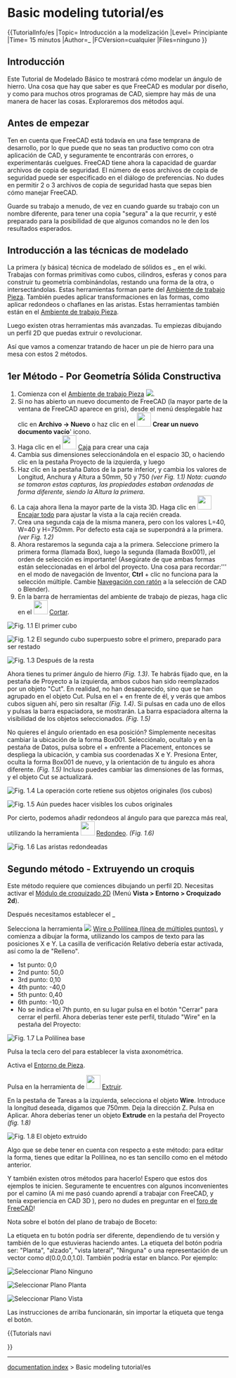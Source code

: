 # Basic modeling tutorial/es
{{TutorialInfo/es
|Topic= Introducción a la modelización
|Level= Principiante
|Time= 15 minutos
|Author=_
|FCVersion=cualquier
|Files=ninguno
}}

## Introducción

Este Tutorial de Modelado Básico te mostrará cómo modelar un ángulo de hierro. Una cosa que hay que saber es que FreeCAD es modular por diseño, y como para muchos otros programas de CAD, siempre hay más de una manera de hacer las cosas. Exploraremos dos métodos aquí.

## Antes de empezar 

Ten en cuenta que FreeCAD está todavía en una fase temprana de desarrollo, por lo que puede que no seas tan productivo como con otra aplicación de CAD, y seguramente te encontrarás con errores, o experimentarás cuelgues. FreeCAD tiene ahora la capacidad de guardar archivos de copia de seguridad. El número de esos archivos de copia de seguridad puede ser especificado en el diálogo de preferencias. No dudes en permitir 2 o 3 archivos de copia de seguridad hasta que sepas bien cómo manejar FreeCAD.

Guarde su trabajo a menudo, de vez en cuando guarde su trabajo con un nombre diferente, para tener una copia \"segura\" a la que recurrir, y esté preparado para la posibilidad de que algunos comandos no le den los resultados esperados.

## Introducción a las técnicas de modelado 

La primera (y básica) técnica de modelado de sólidos es _ en el wiki. Trabajas con formas primitivas como cubos, cilindros, esferas y conos para construir tu geometría combinándolas, restando una forma de la otra, o intersectándolas. Estas herramientas forman parte del [Ambiente de trabajo Pieza](Part_Workbench/es.md). También puedes aplicar transformaciones en las formas, como aplicar redondeos o chaflanes en las aristas. Estas herramientas también están en el [Ambiente de trabajo Pieza](Part_Workbench/es.md).

Luego existen otras herramientas más avanzadas. Tu empiezas dibujando un perfil 2D que puedas extruir o revolucionar.

Así que vamos a comenzar tratando de hacer un pie de hierro para una mesa con estos 2 métodos.

## 1er Método - Por Geometría Sólida Constructiva 

1.  Comienza con el [Ambiente de trabajo Pieza](Part_Workbench/es.md) ![](images/Switch_PartWorkbench.JPG ).
2.  Si no has abierto un nuevo documento de FreeCAD (la mayor parte de la ventana de FreeCAD aparece en gris), desde el menú desplegable haz clic en **Archivo → Nuevo** o haz clic en el <img alt="" src=images/Document-new.png  style="width:32px;"> **Crear un nuevo documento vacío**\' icono.
3.  Haga clic en el <img alt="" src=images/Part_Box.svg  style="width:32px;"> [Caja](Part_Box/es.md) para crear una caja
4.  Cambia sus dimensiones seleccionándola en el espacio 3D, o haciendo clic en la pestaña Proyecto de la izquierda, y luego
5.  Haz clic en la pestaña Datos de la parte inferior, y cambia los valores de Longitud, Anchura y Altura a 50mm, 50 y 750 *(ver Fig. 1.1)* *Nota*: *cuando se tomaron estas capturas, las propiedades estaban ordenadas de forma diferente, siendo la Altura la primera*.
6.  La caja ahora llena la mayor parte de la vista 3D. Haga clic en <img alt="" src=images/Std_ViewFitAll.svg  style="width:32px;"> [Encajar todo](Std_ViewFitAll/es.md) para ajustar la vista a la caja recién creada.
7.  Crea una segunda caja de la misma manera, pero con los valores L=40, W=40 y H=750mm. Por defecto esta caja se superpondrá a la primera. *(ver Fig. 1.2)*
8.  Ahora restaremos la segunda caja a la primera. Seleccione primero la primera forma (llamada Box), luego la segunda (llamada Box001), ¡el orden de selección es importante! (Asegúrate de que ambas formas están seleccionadas en el árbol del proyecto. Una cosa para recordar:\'\'\' en el modo de navegación de Inventor, **Ctrl** + clic no funciona para la selección múltiple. Cambie [Navegación con ratón](Mouse_navigation/es.md) a la selección de CAD o Blender).
9.  En la barra de herramientas del ambiente de trabajo de piezas, haga clic en el <img alt="" src=images/Part_Cut.svg  style="width:32px;"> [Cortar](Part_Cut/es.md).

![Fig. 1.1 El primer cubo](images/Tutorial-normand01.jpg )

![Fig. 1.2 El segundo cubo superpuesto sobre el primero, preparado para ser restado](images/Tutorial-normand02.jpg )

![Fig. 1.3 Después de la resta](images/Tutorial-normand03.jpg )


<div class="mw-translate-fuzzy">

Ahora tienes tu primer ángulo de hierro *(Fig. 1.3)*. Te habrás fijado que, en la pestaña de Proyecto a la izquierda, ambos cubos han sido reemplazados por un objeto \"Cut\". En realidad, no han desaparecido, sino que se han agrupado en el objeto Cut. Pulsa en el + en frente de él, y verás que ambos cubos siguen ahí, pero sin resaltar *(Fig. 1.4)*. Si pulsas en cada uno de ellos y pulsas la barra espaciadora, se mostrarán. La barra espaciadora alterna la visibilidad de los objetos seleccionados. *(Fig. 1.5)*


</div>


<div class="mw-translate-fuzzy">

No quieres el ángulo orientado en esa posición? Simplemente necesitas cambiar la ubicación de la forma Box001. Selecciónalo, ocultalo y en la pestaña de Datos, pulsa sobre el + enfrente a Placement, entonces se despliega la ubicación, y cambia sus coordenadas X e Y. Presiona Enter, oculta la forma Box001 de nuevo, y la orientación de tu ángulo es ahora diferente. *(Fig. 1.5)* Incluso puedes cambiar las dimensiones de las formas, y el objeto Cut se actualizará.


</div>

![Fig. 1.4 La operación corte retiene sus objetos originales (los cubos)](images/Tutorial-normand04.jpg )

![Fig. 1.5 Aún puedes hacer visibles los cubos originales](images/Tutorial-normand05.jpg )


<div class="mw-translate-fuzzy">

Por cierto, podemos añadir redondeos al ángulo para que parezca más real, utilizando la herramienta <img alt="" src=images/Part_Fillet.png  style="width:32px;"> [Redondeo](Part_Fillet.md). 
*(Fig. 1.6)*


</div>

![Fig. 1.6 Las aristas redondeadas](images/Tutorial-normand06.jpg )


<div class="mw-translate-fuzzy">

## Segundo método - Extruyendo un croquis 

Este método requiere que comiences dibujando un perfil 2D. Necesitas activar el [Módulo de croquizado 2D](Draft_Workbench/es.md) (Menú **Vista \> Entorno \> Croquizado 2d**).


</div>


<div class="mw-translate-fuzzy">

Después necesitamos establecer el _

Selecciona la herramienta ![](images/Draft_Wire.png ) [Wire o Polilínea (línea de múltiples puntos)](Draft_Wire.md), y comienza a dibujar la forma, utilizando los campos de texto para las posiciones X e Y. La casilla de verificación Relativo debería estar activada, así como la de \"Relleno\".


</div>


<div class="mw-translate-fuzzy">

-   1st punto: 0,0
-   2nd punto: 50,0
-   3rd punto: 0,10
-   4th punto: -40,0
-   5th punto: 0,40
-   6th punto: -10,0
-   No se indica el 7th punto, en su lugar pulsa en el botón \"Cerrar\" para cerrar el perfil. Ahora deberías tener este perfil, titulado \"Wire\" en la pestaña del Proyecto:


</div>


<div class="mw-translate-fuzzy">

![Fig. 1.7 La Polilínea base](images/Tutorial-normand07.jpg )


</div>


<div class="mw-translate-fuzzy">

Pulsa la tecla cero del para establecer la vista axonométrica.


</div>


<div class="mw-translate-fuzzy">

Activa el [Entorno de Pieza](Part_Workbench/es.md).


</div>


<div class="mw-translate-fuzzy">

Pulsa en la herramienta de <img alt="" src=images/Part_Extrude.png  style="width:32px;"> [Extruir](Part_Extrude.md).


</div>


<div class="mw-translate-fuzzy">

En la pestaña de Tareas a la izquierda, selecciona el objeto **Wire**. Introduce la longitud deseada, digamos que 750mm. Deja la dirección Z. Pulsa en Aplicar. Ahora deberías tener un objeto **Extrude** en la pestaña del Proyecto *(fig. 1.8)*


</div>

![Fig. 1.8 El objeto extruido](images/Tutorial-normand08.jpg )

Algo que se debe tener en cuenta con respecto a este método: para editar la forma, tienes que editar la Polilínea, no es tan sencillo como en el método anterior.


<div class="mw-translate-fuzzy">

Y también existen otros métodos para hacerlo! Espero que estos dos ejemplos te inicien. Seguramente te encuentres con algunos inconvenientes por el camino (A mi me pasó cuando aprendí a trabajar con FreeCAD, y tenía experiencia en CAD 3D ), pero no dudes en preguntar en el [foro de FreeCAD](http://forum.freecadweb.org)!


</div>


<div id="DraftPlaneButton/es">

Nota sobre el botón del plano de trabajo de Boceto:


</div>

La etiqueta en tu botón podría ser diferente, dependiendo de tu versión y también de lo que estuvieras haciendo antes. La etiqueta del botón podría ser: \"Planta\", \"alzado\", \"vista lateral\", \"Ninguna\" o una representación de un vector como d(0.0,0.0,1.0). También podría estar en blanco. Por ejemplo:

![Seleccionar Plano Ninguno](images/DraftPlaneNone.png )

![Seleccionar Plano Planta](images/DraftPlaneTop.png )


<div class="mw-translate-fuzzy">

![Seleccionar Plano Vista](images/DraftPlaneView.png ) 


</div>

Las instrucciones de arriba funcionarán, sin importar la etiqueta que tenga el botón.


{{Tutorials navi

}}

---
[documentation index](../README.md) > Basic modeling tutorial/es
